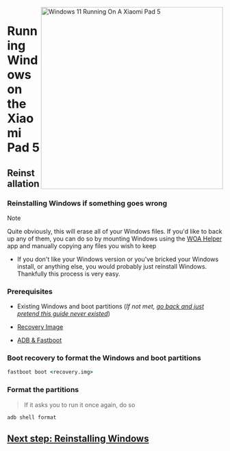<img align="right" src="https://raw.githubusercontent.com/erdilS/Port-Windows-11-Xiaomi-Pad-5/main/nabu.png" width="425" alt="Windows 11 Running On A Xiaomi Pad 5">


# Running Windows on the Xiaomi Pad 5

## Reinstallation

### Reinstalling Windows if something goes wrong
> [!NOTE]
> Quite obviously, this will erase all of your Windows files. If you'd like to back up any of them, you can do so by mounting Windows using the [WOA Helper](https://github.com/erdilS/Port-Windows-11-Xiaomi-Pad-5/releases/download/dualboot/woahelper.apk) app and manually copying any files you wish to keep

- If you don't like your Windows version or you've bricked your Windows install, or anything else, you would probably just reinstall Windows. Thankfully this process is very easy.


### Prerequisites

- Existing Windows and boot partitions (*If not met, [go back and just pretend this guide never existed](/guide/English/1-partition-en.md)*)

- [Recovery Image](https://github.com/erdilS/Port-Windows-11-Xiaomi-Pad-5/releases/download/1.0/recovery.img)

- [ADB & Fastboot](https://developer.android.com/studio/releases/platform-tools)


### Boot recovery to format the Windows and boot partitions

```cmd
fastboot boot <recovery.img>
```
### Format the partitions
> If it asks you to run it once again, do so
```cmd
adb shell format
```
## [Next step: Reinstalling Windows](/guide/English/3-install-en.md#Execute-msc)

